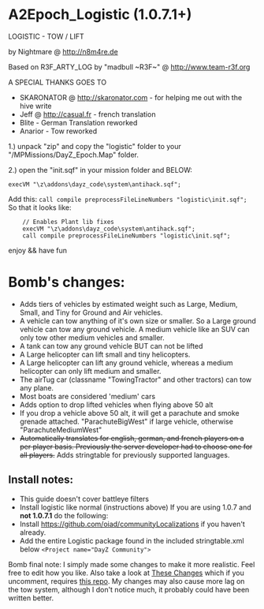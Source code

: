 # A2Epoch_Logistic (1.0.7.1+)

LOGISTIC - TOW / LIFT

by Nightmare @ http://n8m4re.de

Based on  R3F_ARTY_LOG by  "madbull ~R3F~" @ http://www.team-r3f.org

A SPECIAL THANKS GOES TO

- SKARONATOR @ http://skaronator.com - for helping me out with the hive write 
- Jeff @ http://casual.fr  - french translation
- Blite - German Translation reworked
- Anarior - Tow reworked	
 


1.)  unpack  "zip" and copy the "logistic" folder to your "/MPMissions/DayZ_Epoch.Map" folder.

2.)  open the "init.sqf" in your mission folder and BELOW:   

`execVM "\z\addons\dayz_code\system\antihack.sqf";`

Add this: `call compile preprocessFileLineNumbers "logistic\init.sqf";`
So that it looks like:
~~~sqf
	// Enables Plant lib fixes
	execVM "\z\addons\dayz_code\system\antihack.sqf";
	call compile preprocessFileLineNumbers "logistic\init.sqf";
~~~

	
	
enjoy  &&  have fun

# Bomb's changes:
- Adds tiers of vehicles by estimated weight such as Large, Medium, Small, and Tiny for Ground and Air vehicles.
- A vehicle can tow anything of it's own size or smaller. So a Large ground vehicle can tow any ground vehicle. A medium vehicle like an SUV can only tow other medium vehicles and smaller.
- A tank can tow any ground vehicle BUT can not be lifted
- A Large helicopter can lift small and tiny helicopters.
- A Large helicopter can lift any ground vehicle, whereas a medium helicopter can only lift medium and smaller.
- The airTug car (classname "TowingTractor" and other tractors) can tow any plane.
- Most boats are considered 'medium' cars
- Adds option to drop lifted vehicles when flying above 50 alt
- If you drop a vehicle above 50 alt, it will get a parachute and smoke grenade attached. "ParachuteBigWest" if large vehicle, otherwise "ParachuteMediumWest"
- ~~Automatically translates for english, german, and french players on a per player  basis. Previously the server developer had to choose one for all players.~~ Adds stringtable for previously supported languages.

## Install notes:
- This guide doesn't cover battleye filters
- Install logistic like normal (instructions above)
If you are using 1.0.7 and **not 1.0.7.1** do the following:
- Install https://github.com/oiad/communityLocalizations if you haven't already.
- Add the entire Logistic package found in the included stringtable.xml below `<Project name="DayZ Community">`

Bomb final note:
I simply made some changes to make it more realistic. Feel free to edit how you like. Also take a look at [These Changes](https://github.com/ZzBombardierzZ/A2Epoch_Logistic/blob/master/logistic/object/init.sqf#L28-L32) which if you uncomment, requires [this repo](https://github.com/oiad/scripts/tree/master/fnc_log). My changes may also cause more lag on the tow system, although I don't notice much, it probably could have been written better.